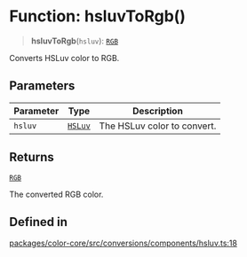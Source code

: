 # Function: hsluvToRgb()

> **hsluvToRgb**(`hsluv`): [`RGB`](../type-aliases/RGB.md)

Converts HSLuv color to RGB.

## Parameters

| Parameter | Type | Description |
| ------ | ------ | ------ |
| `hsluv` | [`HSLuv`](../type-aliases/HSLuv.md) | The HSLuv color to convert. |

## Returns

[`RGB`](../type-aliases/RGB.md)

The converted RGB color.

## Defined in

[packages/color-core/src/conversions/components/hsluv.ts:18](https://github.com/iamlite/color-core-mono-test/blob/d94d70fcd3b8bc32b54a8388048088ead1ff133f/packages/color-core/src/conversions/components/hsluv.ts#L18)

